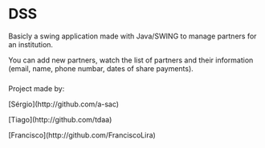 # DSS

<p>Basicly a swing application made with Java/SWING to manage partners for an institution.</p>
<p>You can add new partners, watch the list of partners and their information (email, name, phone numbar, dates of share payments).<p>

###
<p>Project made by:</p>

<p> [Sérgio](http://github.com/a-sac) </p>
<p> [Tiago](http://github.com/tdaa) </p>
<p> [Francisco](http://github.com/FranciscoLira) </p>
